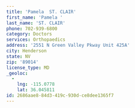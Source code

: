 ```yaml
---
title: 'Pamela  ST. CLAIR'
first_name: 'Pamela '
last_name: 'ST. CLAIR'
phone: 702-939-6800
category: Doctors
services: Orthopaedics
address: '2551 N Green Valley Pkway Unit 425A'
city: Henderson
state: NV
zip: '89014'
license_type: MD
_geoloc:
  -
    lng: -115.0778
    lat: 36.045811
id: 2686aae8-84d3-419c-930d-ce8dee1365f7
---
```

